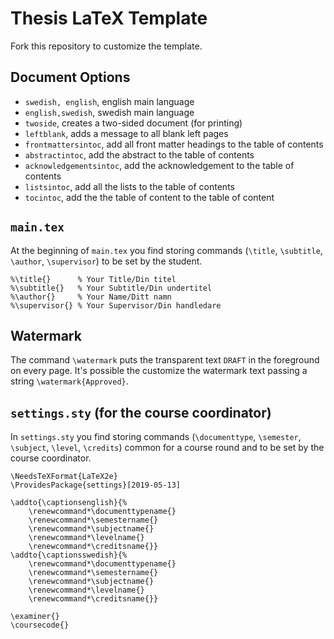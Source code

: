 # Thesis LaTeX Template

Fork this repository to customize the template.

## Document Options

- `swedish, english`, english main language
- `english,swedish`, swedish main language
- `twoside`, creates a two-sided document (for printing)
- `leftblank`, adds a message to all blank left pages
- `frontmattersintoc`, add all front matter headings to the table of contents
- `abstractintoc`, add the abstract to the table of contents
- `acknowledgementsintoc`, add the acknowledgement to the table of contents
- `listsintoc`, add all the lists to the table of contents
- `tocintoc`, add the the table of content to the table of content

## `main.tex`

At the beginning of `main.tex` you find storing commands (`\title`, `\subtitle`, `\author`, `\supervisor`) to be set by the student.

```
%\title{}      % Your Title/Din titel
%\subtitle{}   % Your Subtitle/Din undertitel
%\author{}     % Your Name/Ditt namn
%\supervisor{} % Your Supervisor/Din handledare
```

## Watermark

The command `\watermark` puts the transparent text `DRAFT` in the foreground on every page. It's possible the customize the watermark text passing a string `\watermark{Approved}`.

## `settings.sty` (for the course coordinator)

In `settings.sty` you find storing commands (`\documenttype`, `\semester`, `\subject`, `\level`, `\credits`) common for a course round and to be set by the course coordinator.

```
\NeedsTeXFormat{LaTeX2e}
\ProvidesPackage{settings}[2019-05-13]

\addto{\captionsenglish}{%
    \renewcommand*\documenttypename{}
    \renewcommand*\semestername{}
    \renewcommand*\subjectname{}
    \renewcommand*\levelname{}
    \renewcommand*\creditsname{}}
\addto{\captionsswedish}{%
    \renewcommand*\documenttypename{}
    \renewcommand*\semestername{}
    \renewcommand*\subjectname{}
    \renewcommand*\levelname{}
    \renewcommand*\creditsname{}}

\examiner{}
\coursecode{} 
```
